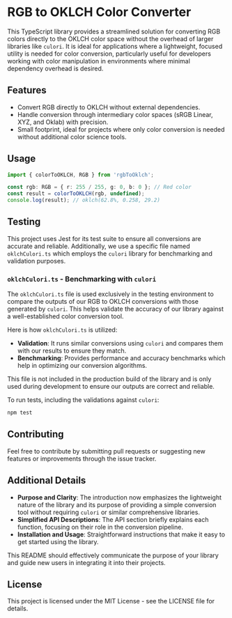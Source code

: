# RGB to OKLCH Color Converter

This TypeScript library provides a streamlined solution for converting RGB
colors directly to the OKLCH color space without the overhead of larger
libraries like `culori`. It is ideal for applications where a lightweight,
focused utility is needed for color conversion, particularly useful for
developers working with color manipulation in environments where minimal
dependency overhead is desired.

## Features

- Convert RGB directly to OKLCH without external dependencies.
- Handle conversion through intermediary color spaces (sRGB Linear, XYZ, and
  Oklab) with precision.
- Small footprint, ideal for projects where only color conversion is needed
  without additional color science tools.

## Usage

```typescript
import { colorToOKLCH, RGB } from 'rgbToOklch';

const rgb: RGB = { r: 255 / 255, g: 0, b: 0 }; // Red color
const result = colorToOKLCH(rgb, undefined);
console.log(result); // oklch(62.8%, 0.258, 29.2)
```

## Testing

This project uses Jest for its test suite to ensure all conversions are accurate
and reliable. Additionally, we use a specific file named `oklchCulori.ts` which
employs the `culori` library for benchmarking and validation purposes.

### `oklchCulori.ts` - Benchmarking with `culori`

The `oklchCulori.ts` file is used exclusively in the testing environment to
compare the outputs of our RGB to OKLCH conversions with those generated by
`culori`. This helps validate the accuracy of our library against a
well-established color conversion tool.

Here is how `oklchCulori.ts` is utilized:

- **Validation**: It runs similar conversions using `culori` and compares them
  with our results to ensure they match.
- **Benchmarking**: Provides performance and accuracy benchmarks which help in
  optimizing our conversion algorithms.

This file is not included in the production build of the library and is only
used during development to ensure our outputs are correct and reliable.

To run tests, including the validations against `culori`:

```bash
npm test
```

## Contributing

Feel free to contribute by submitting pull requests or suggesting new features
or improvements through the issue tracker.

## Additional Details

- **Purpose and Clarity**: The introduction now emphasizes the lightweight
  nature of the library and its purpose of providing a simple conversion tool
  without requiring `culori` or similar comprehensive libraries.
- **Simplified API Descriptions**: The API section briefly explains each
  function, focusing on their role in the conversion pipeline.
- **Installation and Usage**: Straightforward instructions that make it easy to
  get started using the library.

This README should effectively communicate the purpose of your library and guide
new users in integrating it into their projects.

## License

This project is licensed under the MIT License - see the LICENSE file for
details.
